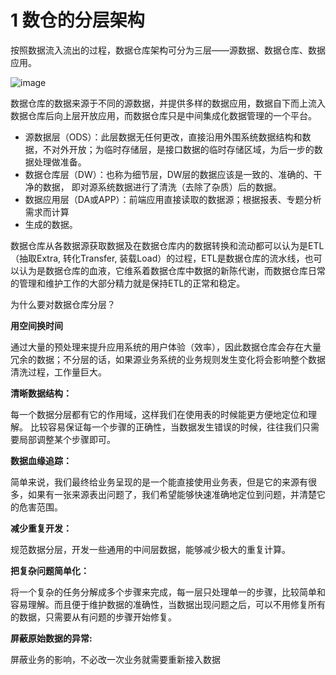 # 1 数仓的分层架构
按照数据流入流出的过程，数据仓库架构可分为三层——源数据、数据仓库、数据应用。

![image](https://user-images.githubusercontent.com/75486726/180608802-398d06e3-90ff-46f8-a03d-5b2b916174a5.png)

数据仓库的数据来源于不同的源数据，并提供多样的数据应用，数据自下而上流入数据仓库后向上层开放应用，而数据仓库只是中间集成化数据管理的一个平台。

- 源数据层（ODS）：此层数据无任何更改，直接沿用外围系统数据结构和数据，不对外开放；为临时存储层，是接口数据的临时存储区域，为后一步的数据处理做准备。
- 数据仓库层（DW）：也称为细节层，DW层的数据应该是一致的、准确的、干净的数据，  即对源系统数据进行了清洗（去除了杂质）后的数据。
- 数据应用层（DA或APP）：前端应用直接读取的数据源；根据报表、专题分析需求而计算
- 生成的数据。

数据仓库从各数据源获取数据及在数据仓库内的数据转换和流动都可以认为是ETL（抽取Extra, 转化Transfer, 装载Load）的过程，ETL是数据仓库的流水线，也可以认为是数据仓库的血液，它维系着数据仓库中数据的新陈代谢，而数据仓库日常的管理和维护工作的大部分精力就是保持ETL的正常和稳定。

为什么要对数据仓库分层？

**用空间换时间**

通过大量的预处理来提升应用系统的用户体验（效率），因此数据仓库会存在大量冗余的数据；不分层的话，如果源业务系统的业务规则发生变化将会影响整个数据清洗过程，工作量巨大。

**清晰数据结构：**

每一个数据分层都有它的作用域，这样我们在使用表的时候能更方便地定位和理解。
比较容易保证每一个步骤的正确性，当数据发生错误的时候，往往我们只需要局部调整某个步骤即可。

**数据血缘追踪：**

简单来说，我们最终给业务呈现的是一个能直接使用业务表，但是它的来源有很多，如果有一张来源表出问题了，我们希望能够快速准确地定位到问题，并清楚它的危害范围。

**减少重复开发：**

规范数据分层，开发一些通用的中间层数据，能够减少极大的重复计算。

**把复杂问题简单化：**

将一个复杂的任务分解成多个步骤来完成，每一层只处理单一的步骤，比较简单和容易理解。而且便于维护数据的准确性，当数据出现问题之后，可以不用修复所有的数据，只需要从有问题的步骤开始修复。

**屏蔽原始数据的异常:**

屏蔽业务的影响，不必改一次业务就需要重新接入数据